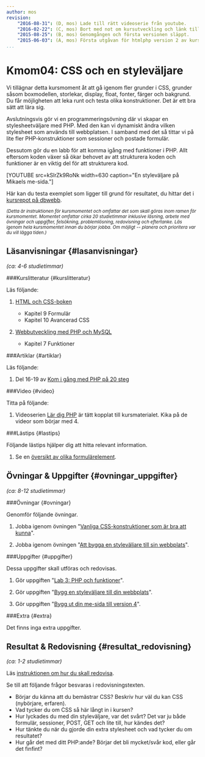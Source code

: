 ```yaml
---
author: mos
revision:
    "2016-08-31": (D, mos) Lade till rätt videoserie från youtube.
    "2016-02-22": (C, mos) Bort med not om kursutveckling och länk till version 1.
    "2015-08-25": (B, mos) Genomgången och första versionen släppt.
    "2015-06-03": (A, mos) Första utgåvan för htmlphp version 2 av kursen.
...
```

Kmom04: CSS och en styleväljare
==================================

Vi tillägnar detta kursmoment åt att gå igenom fler grunder i CSS, grunder såsom boxmodellen, storlekar, display, float, fonter, färger och bakgrund. Du får möjligheten att leka runt och testa olika konstruktioner. Det är ett bra sätt att lära sig.

Avslutningsvis gör vi en programmeringsövning där vi skapar en stylesheetväljare med PHP. Med den kan vi dynamiskt ändra vilken stylesheet som används till webbplatsen. I samband med det så tittar vi på lite fler PHP-konstruktioner som sessioner och postade formulär.

Dessutom gör du en labb för att komma igång med funktioner i PHP. Allt eftersom koden växer så ökar behovet av att strukturera koden och funktioner är en viktig del för att strukturera kod.

<!--more-->

[YOUTUBE src=kSlrZk9RoNk width=630 caption="En styleväljare på Mikaels me-sida."]

Här kan du testa exemplet som ligger till grund för resultatet, du hittar det i [kursrepot på dbwebb](/repo/htmlphp/example/stylechooser).

<small>*(Detta är instruktionen för kursmomentet och omfattar det som skall göras inom ramen för kursmomentet. Momentet omfattar cirka 20 studietimmar inklusive läsning, arbete med övningar och uppgifter, felsökning, problemlösning, redovisning och eftertanke. Läs igenom hela kursmomentet innan du börjar jobba. Om möjligt -- planera och prioritera var du vill lägga tiden.)*</small>



Läsanvisningar  {#lasanvisningar}
---------------------------------

*(ca: 4-6 studietimmar)*


###Kurslitteratur  {#kurslitteratur}

Läs följande:

1. [HTML och CSS-boken](kunskap/boken-html-och-css-boken)
    * Kapitel 9 Formulär
    * Kapitel 10 Avancerad CSS

2. [Webbutveckling med PHP och MySQL](kunskap/boken-webbutveckling-med-php-och-mysql)
    * Kapitel 7 Funktioner



###Artiklar {#artiklar}

Läs följande:

1. Del 16-19 av [Kom i gång med PHP på 20 steg](kunskap/kom-i-gang-med-php-pa-20-steg)



###Video  {#video}

Titta på följande:

1. Videoserien [Lär dig PHP](https://www.youtube.com/playlist?list=PLKtP9l5q3ce_U0j3HFq9pTVWvr-YQvy0B) är tätt kopplat till kursmaterialet. Kika på de videor som börjar med 4.



###Lästips {#lastips}

Följande lästips hjälper dig att hitta relevant information.

1. Se en [översikt av olika formulärelement](forms/).



Övningar & Uppgifter  {#ovningar_uppgifter}
-------------------------------------------

*(ca: 8-12 studietimmar)*



###Övningar {#ovningar}

Genomför följande övningar.

1. Jobba igenom övningen "[Vanliga CSS-konstruktioner som är bra att kunna](kunskap/vanliga-css-konstruktioner-som-ar-bra-att-kunna)".

1. Jobba igenom övningen "[Att bygga en styleväljare till sin webbplats](kunskap/att-bygga-en-stylevaljare-till-sin-webbplats)".



###Uppgifter {#uppgifter}

Dessa uppgifter skall utföras och redovisas.

1. Gör uppgiften "[Lab 3: PHP och funktioner](htmlphp/lab3)".

1. Gör uppgiften "[Bygg en styleväljare till din webbplats](uppgift/bygg-en-stylevaljare-till-din-webbplats)".

1. Gör uppgiften "[Bygg ut din me-sida till version 4](uppgift/bygg-ut-din-me-sida-till-version-4)".



###Extra {#extra}

Det finns inga extra uppgifter.



Resultat & Redovisning  {#resultat_redovisning}
-----------------------------------------------

*(ca: 1-2 studietimmar)*

Läs [instruktionen om hur du skall redovisa](htmlphp/redovisa).

Se till att följande frågor besvaras i redovisningstexten.

* Börjar du känna att du bemästrar CSS? Beskriv hur väl du kan CSS (nybörjare, erfaren).
* Vad tycker du om CSS så här långt in i kursen?
* Hur lyckades du med din styleväljare, var det svårt? Det var ju både formulär, sessioner, POST, GET och lite till, hur kändes det? 
* Hur tänkte du när du gjorde din extra stylesheet och vad tycker du om resultatet?
* Hur går det med ditt PHP:ande? Börjar det bli mycket/svår kod, eller går det finfint?
